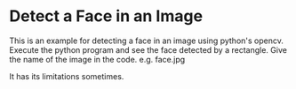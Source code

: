 # Detect a Face in an Image

This is an example for detecting a face in an image using python's opencv. 
Execute the python program and see the face detected by a rectangle. Give the name of the image in the code. e.g. face.jpg

It has its limitations sometimes. 

